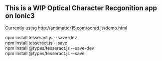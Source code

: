 ## This is a WIP Optical Character Recgonition app on Ionic3

Currently using http://antimatter15.com/ocrad.js/demo.html


npm install tesseract.js --save-dev  
npm install tesseract.js --save  
npm install @types/tesseract.js --save-dev  
npm install @types/tesseract.js --save  
